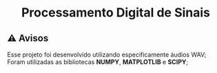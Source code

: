 <h1 align="center"> Processamento Digital de Sinais </h1>

## ⚠️ Avisos

Esse projeto foi desenvolvido utilizando especificamente áudios WAV;
Foram utilizadas as bibliotecas **NUMPY**, **MATPLOTLIB** e **SCIPY**;
